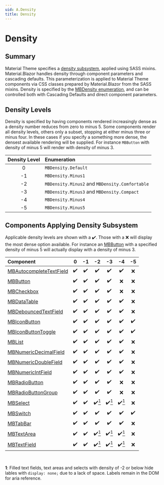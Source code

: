 ```yaml
---
uid: A.Density
title: Density
---
```

# Density

## Summary

Material Theme specifies a [density subsystem](https://material.io/develop/web/components/density), applied using SASS mixins. Material.Blazor handles density through component parameters and
cascading defaults. This parameterization is applied to Material Theme components via CSS classes prepared by Material.Blazor from the SASS mixins. Density is specified by the
[MBDensity enumeration](xref:Material.Blazor.MBDensity), and can be controlled both with Cascading Defaults and direct component parameters.

## Density Levels

Density is specified by having components rendered increasingly dense as a density number reduces from zero to minus 5. Some components render all density levels, others only a subset, stopping
at either minus three or minus four. In these cases if you specify a something more dense, the densest available rendering will be supplied. For instance `MBButton` with density of minus 5 will render with
density of minus 3.

| Density Level | Enumeration |
| :-----------: | :---------- |
| 0 | `MBDensity.Default` |
| -1 | `MBDensity.Minus1` |
| -2 | `MBDensity.Minus2` and `MBDensity.Comfortable` |
| -3 | `MBDensity.Minus3` and `MBDensity.Compact` |
| -4 | `MBDensity.Minus4` |
| -5 | `MBDensity.Minus5` |

## Components Applying Density Subsystem

Applicable density levels are shown with a :heavy_check_mark:. Those with a :x: will display the most dense option available. For instance an [MBButton](xref:C.MBButton) with
a specified density of minus 5 will actually display with a density of minus 3.

| Component |   0 |  -1 |  -2 |  -3 |  -4 |  -5 |
| :-------- | :-: | :-: | :-: | :-: | :-: | :-: |
| [MBAutocompleteTextField](xref:C.MBAutocompleteTextField) | :heavy_check_mark: | :heavy_check_mark: | :heavy_check_mark: | :heavy_check_mark: | :heavy_check_mark: | :x: |
| [MBButton](xref:C.MBButton) | :heavy_check_mark: | :heavy_check_mark: | :heavy_check_mark: | :heavy_check_mark: | :x: | :x: |
| [MBCheckbox](xref:C.MBCheckbox) | :heavy_check_mark: | :heavy_check_mark: | :heavy_check_mark: | :heavy_check_mark: | :x: | :x: |
| [MBDataTable<TItem>](xref:C.MBDataTable) | :heavy_check_mark: | :heavy_check_mark: | :heavy_check_mark: | :heavy_check_mark: | :heavy_check_mark: | :x: |
| [MBDebouncedTextField](xref:C.MBDebouncedTextField) | :heavy_check_mark: | :heavy_check_mark: | :heavy_check_mark: | :heavy_check_mark: | :heavy_check_mark: | :x: |
| [MBIconButton](xref:C.MBIconButton) | :heavy_check_mark: | :heavy_check_mark: | :heavy_check_mark: | :heavy_check_mark: | :heavy_check_mark: | :heavy_check_mark: |
| [MBIconButtonToggle](xref:C.MBIconButtonToggle) | :heavy_check_mark: | :heavy_check_mark: | :heavy_check_mark: | :heavy_check_mark: | :heavy_check_mark: | :heavy_check_mark: |
| [MBList](xref:C.MBList) | :heavy_check_mark: | :heavy_check_mark: | :heavy_check_mark: | :heavy_check_mark: | :heavy_check_mark: | :x: |
| [MBNumericDecimalField](xref:C.MBNumericDecimalField) | :heavy_check_mark: | :heavy_check_mark: | :heavy_check_mark: | :heavy_check_mark: | :heavy_check_mark: | :x: |
| [MBNumericDoubleField](xref:C.MBNumericDoubleField) | :heavy_check_mark: | :heavy_check_mark: | :heavy_check_mark: | :heavy_check_mark: | :heavy_check_mark: | :x: |
| [MBNumericIntField](xref:C.MBNumericIntField) | :heavy_check_mark: | :heavy_check_mark: | :heavy_check_mark: | :heavy_check_mark: | :heavy_check_mark: | :x: |
| [MBRadioButton](xref:C.MBRadioButton) | :heavy_check_mark: | :heavy_check_mark: | :heavy_check_mark: | :heavy_check_mark: | :x: | :x: |
| [MBRadioButtonGroup](xref:C.MBRadioButtonGroup) | :heavy_check_mark: | :heavy_check_mark: | :heavy_check_mark: | :heavy_check_mark: | :x: | :x: |
| [MBSelect](xref:C.MBSelect) | :heavy_check_mark: | :heavy_check_mark: | :heavy_check_mark:[<sup>1</sup>](#fn1) | :heavy_check_mark:[<sup>1</sup>](#fn1) | :heavy_check_mark:[<sup>1</sup>](#fn1) | :x: |
| [MBSwitch](xref:C.MBSwitch) | :heavy_check_mark: | :heavy_check_mark: | :heavy_check_mark: | :heavy_check_mark: | :heavy_check_mark: | :heavy_check_mark: |
| [MBTabBar](xref:C.MBTabBar) | :heavy_check_mark: | :heavy_check_mark: | :heavy_check_mark: | :heavy_check_mark: | :heavy_check_mark: | :x: |
| [MBTextArea](xref:C.MBTextArea) | :heavy_check_mark: | :heavy_check_mark: | :heavy_check_mark:[<sup>1</sup>](#fn1) | :heavy_check_mark:[<sup>1</sup>](#fn1) | :heavy_check_mark:[<sup>1</sup>](#fn1) | :x: |
| [MBTextField](xref:C.MBTextField) | :heavy_check_mark: | :heavy_check_mark: | :heavy_check_mark:[<sup>1</sup>](#fn1) | :heavy_check_mark:[<sup>1</sup>](#fn1) | :heavy_check_mark:[<sup>1</sup>](#fn1) | :x: |

<br />

**1<a name="fn1"></a>**: Filled text fields, text areas and selects with density of -2 or below hide lables with `display: none;` due to a lack of space. Labels remain in the DOM for aria reference.